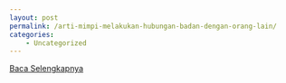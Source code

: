 ```yaml
---
layout: post
permalink: /arti-mimpi-melakukan-hubungan-badan-dengan-orang-lain/
categories:
    - Uncategorized
---
```


[Baca Selengkapnya](/05)